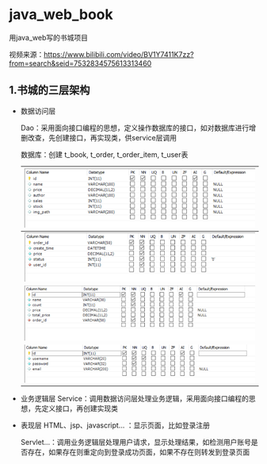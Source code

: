# java_web_book

用java_web写的书城项目

视频来源：https://www.bilibili.com/video/BV1Y7411K7zz?from=search&seid=7532834575613313460

## 1.书城的三层架构
- 数据访问层
  
   Dao：采用面向接口编程的思想，定义操作数据库的接口，如对数据库进行增删改查，先创建接口，再实现类，供service层调用
   
   数据库：创建 t_book, t_order, t_order_item, t_user表
   
   | ![t_book](https://github.com/xyming108/java_web_book/blob/master/t_book.png) |
   | ------------------------------------------------------------ |
   | ![t_orde](https://github.com/xyming108/java_web_book/blob/master/t_order.png) |
   | ![t_order_item](https://github.com/xyming108/java_web_book/blob/master/t_order_item.png) |
   | ![t_user](https://github.com/xyming108/java_web_book/blob/master/t_user.png) |
   
- 业务逻辑层
   Service：调用数据访问层处理业务逻辑，采用面向接口编程的思想，先定义接口，再创建实现类

- 表现层
   HTML、jsp、javascript... ：显示页面，比如登录注册</br>

   Servlet...：调用业务逻辑层处理用户请求，显示处理结果，如检测用户账号是否存在，如果存在则重定向到登录成功页面，如果不存在则转发到登录页面

